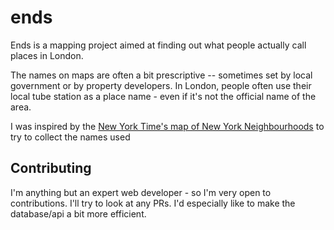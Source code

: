 # ends
Ends is a mapping project aimed at finding out what people actually call places in London.

The names on maps are often a bit prescriptive -- sometimes set by local government or by property developers.
In London, people often use their local tube station as a place name - even if it's not the official name of the area.

I was inspired by the [New York Time's map of New York Neighbourhoods](https://www.nytimes.com/interactive/2023/upshot/extremely-detailed-nyc-neighborhood-map.html)
to try to collect the names used

## Contributing
I'm anything but an expert web developer - so I'm very open to contributions. I'll try to look at any PRs.
I'd especially like to make the database/api a bit more efficient.
